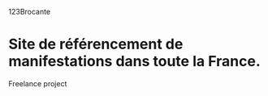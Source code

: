 123Brocante


Site de référencement de manifestations dans toute la France.
========

Freelance project
